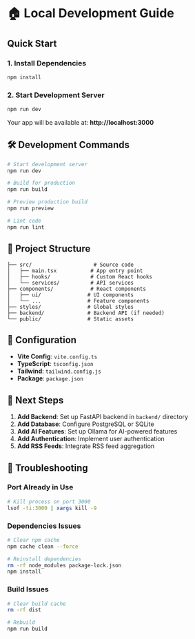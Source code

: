 # 🏠 Local Development Guide

## Quick Start

### 1. Install Dependencies
```bash
npm install
```

### 2. Start Development Server
```bash
npm run dev
```

Your app will be available at: **http://localhost:3000**

## 🛠️ Development Commands

```bash
# Start development server
npm run dev

# Build for production
npm run build

# Preview production build
npm run preview

# Lint code
npm run lint
```

## 📁 Project Structure

```
├── src/                    # Source code
│   ├── main.tsx           # App entry point
│   ├── hooks/             # Custom React hooks
│   └── services/          # API services
├── components/            # React components
│   ├── ui/               # UI components
│   └── ...               # Feature components
├── styles/               # Global styles
├── backend/              # Backend API (if needed)
└── public/               # Static assets
```

## 🔧 Configuration

- **Vite Config**: `vite.config.ts`
- **TypeScript**: `tsconfig.json`
- **Tailwind**: `tailwind.config.js`
- **Package**: `package.json`

## 🚀 Next Steps

1. **Add Backend**: Set up FastAPI backend in `backend/` directory
2. **Add Database**: Configure PostgreSQL or SQLite
3. **Add AI Features**: Set up Ollama for AI-powered features
4. **Add Authentication**: Implement user authentication
5. **Add RSS Feeds**: Integrate RSS feed aggregation

## 🐛 Troubleshooting

### Port Already in Use
```bash
# Kill process on port 3000
lsof -ti:3000 | xargs kill -9
```

### Dependencies Issues
```bash
# Clear npm cache
npm cache clean --force

# Reinstall dependencies
rm -rf node_modules package-lock.json
npm install
```

### Build Issues
```bash
# Clear build cache
rm -rf dist

# Rebuild
npm run build
```

